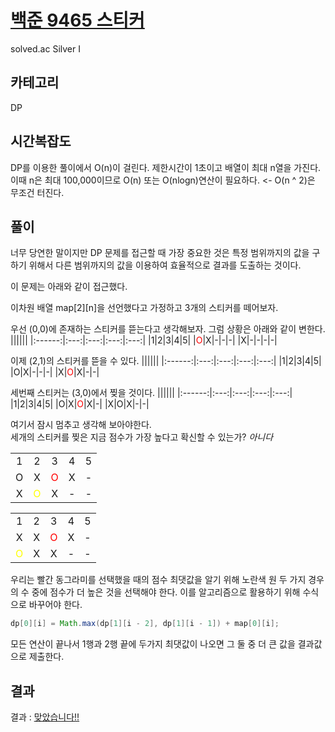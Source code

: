 # [백준 9465 스티커](https://www.acmicpc.net/problem/9465)

solved.ac Silver I

## 카테고리

DP

## 시간복잡도

DP를 이용한 풀이에서 O(n)이 걸린다.
제한시간이 1초이고 배열이 최대 n열을 가진다.
이때 n은 최대 100,000이므로 O(n) 또는 O(nlogn)연산이 필요하다. <- O(n ^ 2)은 무조건 터진다.

## 풀이

너무 당연한 말이지만 DP 문제를 접근할 때 가장 중요한 것은 특정 범위까지의 값을 구하기 위해서 다른 범위까지의 값을 이용하여 효율적으로 결과를 도출하는 것이다.

이 문제는 아래와 같이 접근했다.

이차원 배열 map[2][n]을 선언했다고 가정하고 3개의 스티커를 떼어보자.

우선 (0,0)에 존재하는 스티커를 뜯는다고 생각해보자. 그럼 상황은 아래와 같이 변한다.
||||||
|:------:|:---:|:---:|:---:|:---:|
|1|2|3|4|5|
|<span style="color:red">O</span>|X|-|-|-|
|X|-|-|-|-|

이제 (2,1)의 스티커를 뜯을 수 있다.
||||||
|:------:|:---:|:---:|:---:|:---:|
|1|2|3|4|5|
|O|X|-|-|-|
|X|<span style="color:red">O</span>|X|-|-|

세번째 스티커는 (3,0)에서 찢을 것이다.
||||||
|:------:|:---:|:---:|:---:|:---:|
|1|2|3|4|5|
|O|X|<span style="color:red">O</span>|X|-|
|X|O|X|-|-|

여기서 잠시 멈추고 생각해 보아야한다. <br> 세개의 스티커를 찢은 지금 점수가 가장 높다고 확신할 수 있는가? *아니다*

||||||
|:------:|:---:|:---:|:---:|:---:|
|1|2|3|4|5|
|O|X|<span style="color:red">O</span>|X|-|
|X|<span style="color:yellow">O</span>|X|-|-|

||||||
|:------:|:---:|:---:|:---:|:---:|
|1|2|3|4|5|
|X|X|<span style="color:red">O</span>|X|-|
|<span style="color:yellow">O</span>|X|X|-|-|

우리는 빨간 동그라미를 선택했을 때의 점수 최댓값을 알기 위해 노란색 원 두 가지 경우의 수 중에 점수가 더 높은 것을 선택해야 한다.
이를 알고리즘으로 활용하기 위해 수식으로 바꾸어야 한다.

```java
dp[0][i] = Math.max(dp[1][i - 2], dp[1][i - 1]) + map[0][i];
```

모든 연산이 끝나서 1행과 2행 끝에 두가지 최댓값이 나오면 그 둘 중 더 큰 값을 결과값으로 제출한다.

## 결과

결과 : [맞았습니다!!](https://www.acmicpc.net/source/63644597)
